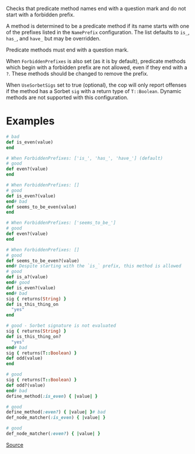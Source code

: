 
Checks that predicate method names end with a question mark and
do not start with a forbidden prefix.

A method is determined to be a predicate method if its name starts with
one of the prefixes listed in the `NamePrefix` configuration. The list
defaults to `is_`, `has_`, and `have_` but may be overridden.

Predicate methods must end with a question mark.

When `ForbiddenPrefixes` is also set (as it is by default), predicate
methods which begin with a forbidden prefix are not allowed, even if
they end with a `?`. These methods should be changed to remove the
prefix.

When `UseSorbetSigs` set to true (optional), the cop will only report
offenses if the method has a Sorbet `sig` with a return type of
`T::Boolean`. Dynamic methods are not supported with this configuration.

# Examples

```ruby
# bad
def is_even(value)
end

# When ForbiddenPrefixes: ['is_', 'has_', 'have_'] (default)
# good
def even?(value)
end

# When ForbiddenPrefixes: []
# good
def is_even?(value)
end# bad
def seems_to_be_even(value)
end

# When ForbiddenPrefixes: ['seems_to_be_']
# good
def even?(value)
end

# When ForbiddenPrefixes: []
# good
def seems_to_be_even?(value)
end# Despite starting with the `is_` prefix, this method is allowed
# good
def is_a?(value)
end# good
def is_even?(value)
end# bad
sig { returns(String) }
def is_this_thing_on
  "yes"
end

# good - Sorbet signature is not evaluated
sig { returns(String) }
def is_this_thing_on?
  "yes"
end# bad
sig { returns(T::Boolean) }
def odd(value)
end

# good
sig { returns(T::Boolean) }
def odd?(value)
end# bad
define_method(:is_even) { |value| }

# good
define_method(:even?) { |value| }# bad
def_node_matcher(:is_even) { |value| }

# good
def_node_matcher(:even?) { |value| }
```

[Source](http://www.rubydoc.info/gems/rubocop/RuboCop/Cop/Naming/PredicatePrefix)